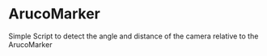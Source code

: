 # ArucoMarker
Simple Script to detect the angle and distance of the camera relative to the ArucoMarker
